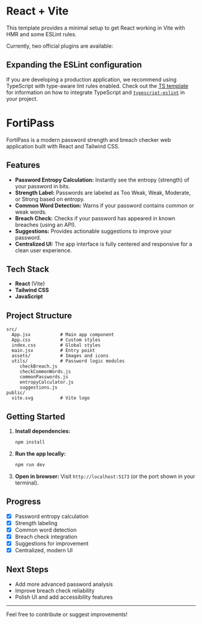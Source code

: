 # React + Vite

This template provides a minimal setup to get React working in Vite with HMR and some ESLint rules.

Currently, two official plugins are available:


## Expanding the ESLint configuration

If you are developing a production application, we recommend using TypeScript with type-aware lint rules enabled. Check out the [TS template](https://github.com/vitejs/vite/tree/main/packages/create-vite/template-react-ts) for information on how to integrate TypeScript and [`typescript-eslint`](https://typescript-eslint.io) in your project.


# FortiPass

FortiPass is a modern password strength and breach checker web application built with React and Tailwind CSS.

## Features
- **Password Entropy Calculation:** Instantly see the entropy (strength) of your password in bits.
- **Strength Label:** Passwords are labeled as Too Weak, Weak, Moderate, or Strong based on entropy.
- **Common Word Detection:** Warns if your password contains common or weak words.
- **Breach Check:** Checks if your password has appeared in known breaches (using an API).
- **Suggestions:** Provides actionable suggestions to improve your password.
- **Centralized UI:** The app interface is fully centered and responsive for a clean user experience.

## Tech Stack
- **React** (Vite)
- **Tailwind CSS**
- **JavaScript**

## Project Structure
```
src/
  App.jsx           # Main app component
  App.css           # Custom styles
  index.css         # Global styles
  main.jsx          # Entry point
  assets/           # Images and icons
  utils/            # Password logic modules
	 checkBreach.js
	 checkCommonWords.js
	 commonPasswords.js
	 entropyCalculator.js
	 suggestions.js
public/
  vite.svg          # Vite logo
```

## Getting Started
1. **Install dependencies:**
	```bash
	npm install
	```
2. **Run the app locally:**
	```bash
	npm run dev
	```
3. **Open in browser:**
	Visit `http://localhost:5173` (or the port shown in your terminal).

## Progress
- [x] Password entropy calculation
- [x] Strength labeling
- [x] Common word detection
- [x] Breach check integration
- [x] Suggestions for improvement
- [x] Centralized, modern UI

## Next Steps
- Add more advanced password analysis
- Improve breach check reliability
- Polish UI and add accessibility features

---
Feel free to contribute or suggest improvements!
